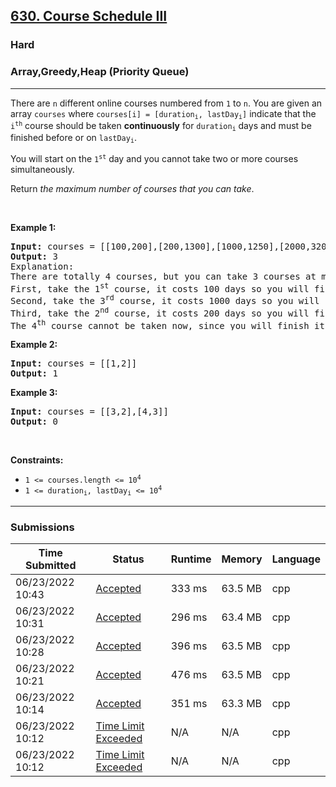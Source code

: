 <h2><a href="https://leetcode.com/problems/course-schedule-iii/">630. Course Schedule III</a></h2><h3>Hard</h3><h3>Array,Greedy,Heap (Priority Queue)</h3><hr><div><p>There are <code>n</code> different online courses numbered from <code>1</code> to <code>n</code>. You are given an array <code>courses</code> where <code>courses[i] = [duration<sub>i</sub>, lastDay<sub>i</sub>]</code> indicate that the <code>i<sup>th</sup></code> course should be taken <b>continuously</b> for <code>duration<sub>i</sub></code> days and must be finished before or on <code>lastDay<sub>i</sub></code>.</p>

<p>You will start on the <code>1<sup>st</sup></code> day and you cannot take two or more courses simultaneously.</p>

<p>Return <em>the maximum number of courses that you can take</em>.</p>

<p>&nbsp;</p>
<p><strong>Example 1:</strong></p>

<pre><strong>Input:</strong> courses = [[100,200],[200,1300],[1000,1250],[2000,3200]]
<strong>Output:</strong> 3
Explanation: 
There are totally 4 courses, but you can take 3 courses at most:
First, take the 1<sup>st</sup> course, it costs 100 days so you will finish it on the 100<sup>th</sup> day, and ready to take the next course on the 101<sup>st</sup> day.
Second, take the 3<sup>rd</sup> course, it costs 1000 days so you will finish it on the 1100<sup>th</sup> day, and ready to take the next course on the 1101<sup>st</sup> day. 
Third, take the 2<sup>nd</sup> course, it costs 200 days so you will finish it on the 1300<sup>th</sup> day. 
The 4<sup>th</sup> course cannot be taken now, since you will finish it on the 3300<sup>th</sup> day, which exceeds the closed date.
</pre>

<p><strong>Example 2:</strong></p>

<pre><strong>Input:</strong> courses = [[1,2]]
<strong>Output:</strong> 1
</pre>

<p><strong>Example 3:</strong></p>

<pre><strong>Input:</strong> courses = [[3,2],[4,3]]
<strong>Output:</strong> 0
</pre>

<p>&nbsp;</p>
<p><strong>Constraints:</strong></p>

<ul>
	<li><code>1 &lt;= courses.length &lt;= 10<sup>4</sup></code></li>
	<li><code>1 &lt;= duration<sub>i</sub>, lastDay<sub>i</sub> &lt;= 10<sup>4</sup></code></li>
</ul>
</div><hr><h3>Submissions</h3><table class=""><colgroup><col><col><col><col><col></colgroup><thead class="ant-table-thead"><tr><th class="time-column__1guG"><span class="ant-table-header-column"><div><span class="ant-table-column-title">Time Submitted</span><span class="ant-table-column-sorter"></span></div></span></th><th class="status-column__3SUg"><span class="ant-table-header-column"><div><span class="ant-table-column-title">Status</span><span class="ant-table-column-sorter"></span></div></span></th><th class="runtime-column__1ka_"><span class="ant-table-header-column"><div><span class="ant-table-column-title">Runtime</span><span class="ant-table-column-sorter"></span></div></span></th><th class="memory-column__1dxp"><span class="ant-table-header-column"><div><span class="ant-table-column-title">Memory</span><span class="ant-table-column-sorter"></span></div></span></th><th class="lang-column__tR-8"><span class="ant-table-header-column"><div><span class="ant-table-column-title">Language</span><span class="ant-table-column-sorter"></span></div></span></th></tr></thead><tbody class="ant-table-tbody"><tr class="ant-table-row ant-table-row-level-0" data-row-key="729033005"><td class="time-column__1guG">06/23/2022 10:43</td><td class="status-column__3SUg"><a href="/submissions/detail/729033005/" target="_blank" class="ac__35gz" data-submission-id="729033005">Accepted</a></td><td class="runtime-column__1ka_">333 ms</td><td class="memory-column__1dxp">63.5 MB</td><td class="lang-column__tR-8">cpp</td></tr><tr class="ant-table-row ant-table-row-level-0" data-row-key="729024951"><td class="time-column__1guG">06/23/2022 10:31</td><td class="status-column__3SUg"><a href="/submissions/detail/729024951/" target="_blank" class="ac__35gz" data-submission-id="729024951">Accepted</a></td><td class="runtime-column__1ka_">296 ms</td><td class="memory-column__1dxp">63.4 MB</td><td class="lang-column__tR-8">cpp</td></tr><tr class="ant-table-row ant-table-row-level-0" data-row-key="729022712"><td class="time-column__1guG">06/23/2022 10:28</td><td class="status-column__3SUg"><a href="/submissions/detail/729022712/" target="_blank" class="ac__35gz" data-submission-id="729022712">Accepted</a></td><td class="runtime-column__1ka_">396 ms</td><td class="memory-column__1dxp">63.5 MB</td><td class="lang-column__tR-8">cpp</td></tr><tr class="ant-table-row ant-table-row-level-0" data-row-key="729018437"><td class="time-column__1guG">06/23/2022 10:21</td><td class="status-column__3SUg"><a href="/submissions/detail/729018437/" target="_blank" class="ac__35gz" data-submission-id="729018437">Accepted</a></td><td class="runtime-column__1ka_">476 ms</td><td class="memory-column__1dxp">63.5 MB</td><td class="lang-column__tR-8">cpp</td></tr><tr class="ant-table-row ant-table-row-level-0" data-row-key="729013645"><td class="time-column__1guG">06/23/2022 10:14</td><td class="status-column__3SUg"><a href="/submissions/detail/729013645/" target="_blank" class="ac__35gz" data-submission-id="729013645">Accepted</a></td><td class="runtime-column__1ka_">351 ms</td><td class="memory-column__1dxp">63.3 MB</td><td class="lang-column__tR-8">cpp</td></tr><tr class="ant-table-row ant-table-row-level-0" data-row-key="729012658"><td class="time-column__1guG">06/23/2022 10:12</td><td class="status-column__3SUg"><a href="/submissions/detail/729012658/" target="_blank" class="error__B-Nx" data-submission-id="729012658">Time Limit Exceeded</a></td><td class="runtime-column__1ka_">N/A</td><td class="memory-column__1dxp">N/A</td><td class="lang-column__tR-8">cpp</td></tr><tr class="ant-table-row ant-table-row-level-0" data-row-key="729012440"><td class="time-column__1guG">06/23/2022 10:12</td><td class="status-column__3SUg"><a href="/submissions/detail/729012440/" target="_blank" class="error__B-Nx" data-submission-id="729012440">Time Limit Exceeded</a></td><td class="runtime-column__1ka_">N/A</td><td class="memory-column__1dxp">N/A</td><td class="lang-column__tR-8">cpp</td></tr></tbody></table>